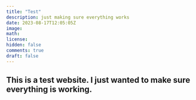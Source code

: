 ```yaml
---
title: "Test"
description: just making sure everything works
date: 2023-08-17T12:05:05Z
image: 
math: 
license: 
hidden: false
comments: true
draft: false
---
```


This is a test website. I just wanted to make sure everything is working.
---